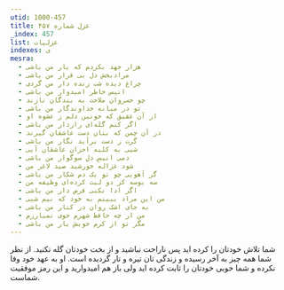 ```yaml
---
utid: 1000-457
title: غزل شماره ۴۵۷
_index: 457
list: غزلیات
indexes: ی
mesra:
  - هزار جهد بکردم که یار من باشی
  - مرادبخش دل بی قرار من باشی
  - چراغ دیده شب زنده دار من گردی
  - انیس خاطر امیدوار من باشی
  - چو خسروان ملاحت به بندگان نازند
  - تو در میانه خداوندگار من باشی
  - از آن عقیق که خونین دلم ز عشوه او
  - اگر کنم گله‌ای رازدار من باشی
  - در آن چمن که بتان دست عاشقان گیرند
  - گرت ز دست برآید نگار من باشی
  - شبی به کلبه احزان عاشقان آیی
  - دمی انیسِ دلِ سوگوار من باشی
  - شود غزاله خورشید صید لاغر من
  - گر آهویی چو تو یک دم شکار من باشی
  - سه بوسه کز دو لبت کرده‌ای وظیفه من
  - اگر ادا نکنی قرض دار من باشی
  - من این مراد ببینم به خود که نیم شبی
  - به جای اشک روان در کنار من باشی
  - من ار چه حافظ شهرم جوی نمیارزم
  - مگر تو از کرم خویش یار من باشی
---
```

شما تلاش خودتان را کرده اید پس ناراحت نباشید و از بخت خودتان گله نکنید. از نظر شما همه چیز به آخر رسیده و زندگی تان تیره و تار گردیده است. او به عهد خود وفا نکرده و شما خوبی خودتان را ثابت کرده اید ولی باز هم امیدوارید و این رمز موفقیت شماست.
